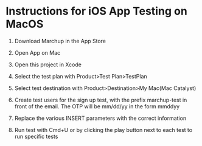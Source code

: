 # Instructions for iOS App Testing on MacOS
1. Download Marchup in the App Store

3. Open App on Mac
   
4. Open this project in Xcode

5. Select the test plan with Product>Test Plan>TestPlan

6. Select test destination with Product>Destination>My Mac(Mac Catalyst)

7. Create test users for the sign up test, with the prefix marchup-test in front of the email. The OTP will be mm/dd/yy in the form mmddyy

8. Replace the various INSERT parameters with the correct information
 
9. Run test with Cmd+U or by clicking the play button next to each test to run specific tests

